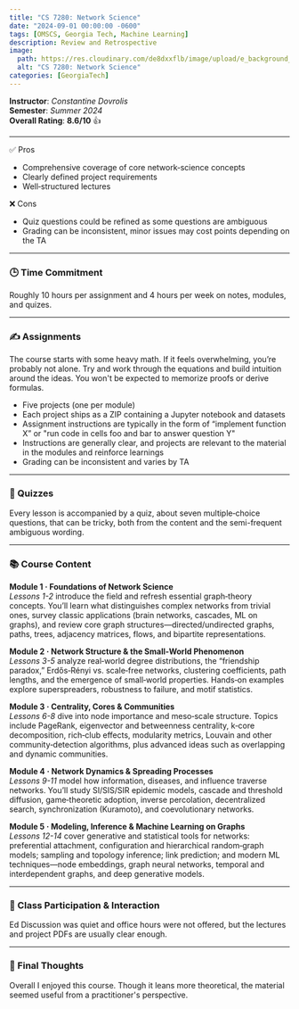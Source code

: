 ```yaml
---
title: "CS 7280: Network Science"
date: "2024-09-01 00:00:00 -0600"
tags: [OMSCS, Georgia Tech, Machine Learning]
description: Review and Retrospective
image:
  path: https://res.cloudinary.com/de8dxxflb/image/upload/e_background_removal/f_png/v1745382711/gatech_logo_q46ahl.jpg
  alt: "CS 7280: Network Science"
categories: [GeorgiaTech]
---
```


**Instructor**: *Constantine Dovrolis*  
**Semester**: *Summer 2024*  
**Overall Rating**: **8.6/10** 👍

---

 ✅ Pros
- Comprehensive coverage of core network‑science concepts  
- Clearly defined project requirements  
- Well‑structured lectures  

 ❌ Cons
- Quiz questions could be refined as some questions are ambiguous
- Grading can be inconsistent, minor issues may cost points depending on the TA

---


### 🕒 Time Commitment

Roughly 10 hours per assignment and 4 hours per week on notes, modules, and quizes.

---

### ✍️ Assignments

The course starts with some heavy math. If it feels overwhelming, you’re probably not alone. Try and work through the equations and build intuition around the ideas. You won't be expected to memorize proofs or derive formulas.

- Five projects (one per module)  
- Each project ships as a ZIP containing a Jupyter notebook and datasets
- Assignment instructions are typically in the form of “implement function X” or "run code in cells foo and bar to answer question Y"  
- Instructions are generally clear, and projects are relevant to the material in the modules and reinforce learnings
- Grading can be inconsistent and varies by TA

---

### 📖 Quizzes

Every lesson is accompanied by a quiz, about seven multiple‑choice questions, that can be tricky, both from the content and the semi-frequent ambiguous wording.

---


### 📚 Course Content

**Module 1 · Foundations of Network Science**  
*Lessons 1-2* introduce the field and refresh essential graph‑theory concepts. You’ll learn what distinguishes complex networks from trivial ones, survey classic applications (brain networks, cascades, ML on graphs), and review core graph structures—directed/undirected graphs, paths, trees, adjacency matrices, flows, and bipartite representations.

**Module 2 · Network Structure & the Small‑World Phenomenon**  
*Lessons 3-5* analyze real‑world degree distributions, the “friendship paradox,” Erdős‑Rényi vs. scale‑free networks, clustering coefficients, path lengths, and the emergence of small‑world properties. Hands‑on examples explore superspreaders, robustness to failure, and motif statistics.

**Module 3 · Centrality, Cores & Communities**  
*Lessons 6-8* dive into node importance and meso‑scale structure. Topics include PageRank, eigenvector and betweenness centrality, k‑core decomposition, rich‑club effects, modularity metrics, Louvain and other community‑detection algorithms, plus advanced ideas such as overlapping and dynamic communities.

**Module 4 · Network Dynamics & Spreading Processes**  
*Lessons 9-11* model how information, diseases, and influence traverse networks. You’ll study SI/SIS/SIR epidemic models, cascade and threshold diffusion, game‑theoretic adoption, inverse percolation, decentralized search, synchronization (Kuramoto), and coevolutionary networks.

**Module 5 · Modeling, Inference & Machine Learning on Graphs**  
*Lessons 12-14* cover generative and statistical tools for networks: preferential attachment, configuration and hierarchical random‑graph models; sampling and topology inference; link prediction; and modern ML techniques—node embeddings, graph neural networks, temporal and interdependent graphs, and deep generative models.

---

### 💬 Class Participation & Interaction

Ed Discussion was quiet and office hours were not offered, but the lectures and project PDFs are usually clear enough.

---

### 💭 Final Thoughts

Overall I enjoyed this course. Though it leans more theoretical, the material seemed useful from a practitioner's perspective.
